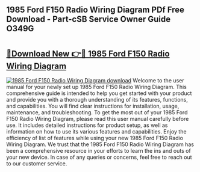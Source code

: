 ## 1985 Ford F150 Radio Wiring Diagram PDf Free Download - Part-cSB Service Owner Guide O349G

# <h2><a href="http://dflsamg.blite.top/?on=1985+Ford+F150+Radio+Wiring+Diagram">🔗Download New 👉🔴 1985 Ford F150 Radio Wiring Diagram</a></h2>

[![1985 Ford F150 Radio Wiring Diagram download](https://i.imgur.com/lujVjoI.png)](http://dflsamg.blite.top/?on=1985+Ford+F150+Radio+Wiring+Diagram)
Welcome to the user manual for your newly set up 1985 Ford F150 Radio Wiring Diagram. This comprehensive guide is intended to help you get started with your product and provide you with a thorough understanding of its features, functions, and capabilities. You will find clear instructions for installation, usage, maintenance, and troubleshooting. To get the most out of your 1985 Ford F150 Radio Wiring Diagram, please read this user manual carefully before use. It includes detailed instructions for product setup, as well as information on how to use its various features and capabilities. Enjoy the efficiency of list of features while using your new 1985 Ford F150 Radio Wiring Diagram. We trust that the 1985 Ford F150 Radio Wiring Diagram has been a comprehensive resource in your efforts to learn the ins and outs of your new device. In case of any queries or concerns, feel free to reach out to our customer service.

